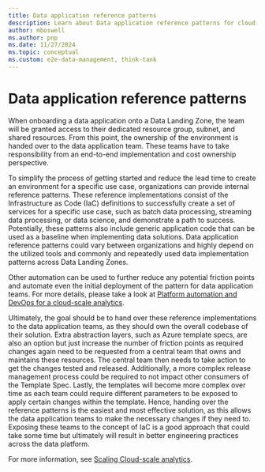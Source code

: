 ```yaml
---
title: Data application reference patterns
description: Learn about Data application reference patterns for cloud-scale analytics
author: mboswell
ms.author: pnp
ms.date: 11/27/2024
ms.topic: conceptual
ms.custom: e2e-data-management, think-tank
---
```


# Data application reference patterns

When onboarding a data application onto a Data Landing Zone, the team will be granted access to their dedicated resource group, subnet, and shared resources. From this point, the ownership of the environment is handed over to the data application team. These teams have to take responsibility from an end-to-end implementation and cost ownership perspective.

To simplify the process of getting started and reduce the lead time to create an environment for a specific use case, organizations can provide internal reference patterns. These reference implementations consist of the Infrastructure as Code (IaC) definitions to successfully create a set of services for a specific use case, such as batch data processing, streaming data processing, or data science, and demonstrate a path to success. Potentially, these patterns also include generic application code that can be used as a baseline when implementing data solutions. Data application reference patterns could vary between organizations and highly depend on the utilized tools and commonly and repeatedly used data implementation patterns across Data Landing Zones.

Other automation can be used to further reduce any potential friction points and automate even the initial deployment of the pattern for data application teams. For more details, please take a look at [Platform automation and DevOps for a cloud-scale analytics](../manage-platform-automation-devops.md).

Ultimately, the goal should be to hand over these reference implementations to the data application teams, as they should own the overall codebase of their solution. Extra abstraction layers, such as Azure template specs, are also an option but just increase the number of friction points as required changes again need to be requested from a central team that owns and maintains these resources. The central team then needs to take action to get the changes tested and released. Additionally, a more complex release management process could be required to not impact other consumers of the Template Spec. Lastly, the templates will become more complex over time as each team could require different parameters to be exposed to apply certain changes within the template. Hence, handing over the reference patterns is the easiest and most effective solution, as this allows the data application teams to make the necessary changes if they need to. Exposing these teams to the concept of IaC is a good approach that could take some time but ultimately will result in better engineering practices across the data platform.

For more information, see [Scaling Cloud-scale analytics](scale-architectures.md).